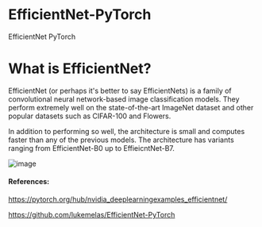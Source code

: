 # EfficientNet-PyTorch
EfficientNet PyTorch
# What is EfficientNet?
EfficientNet (or perhaps it's better to say EfficientNets) is a family of convolutional neural network-based image classification models. They perform extremely well on the state-of-the-art ImageNet dataset and other popular datasets such as CIFAR-100 and Flowers.

In addition to performing so well, the architecture is small and computes faster than any of the previous models. The architecture has variants ranging from EfficientNet-B0 up to EffieicntNet-B7.



![image](https://user-images.githubusercontent.com/50706192/159302886-40ae00f7-1840-48d4-9f34-9ec8734def29.png)


#### References:

https://pytorch.org/hub/nvidia_deeplearningexamples_efficientnet/

https://github.com/lukemelas/EfficientNet-PyTorch
